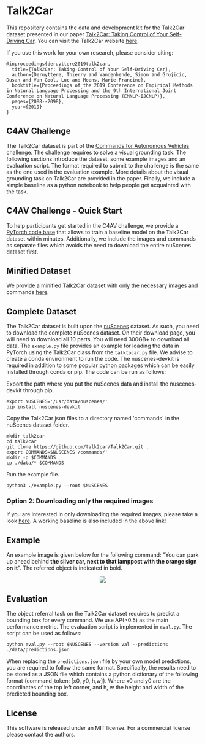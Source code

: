 # Talk2Car

This repository contains the data and development kit for the Talk2Car dataset presented in our paper [Talk2Car: Taking Control of Your Self-Driving Car](https://arxiv.org/pdf/1909.10838).
You can visit the Talk2Car website [here](https://talk2car.github.io). 

If you use this work for your own research, please consider citing:
```
@inproceedings{deruyttere2019talk2car,
  title={Talk2Car: Taking Control of Your Self-Driving Car},
  author={Deruyttere, Thierry and Vandenhende, Simon and Grujicic, Dusan and Van Gool, Luc and Moens, Marie Francine},
  booktitle={Proceedings of the 2019 Conference on Empirical Methods in Natural Language Processing and the 9th International Joint Conference on Natural Language Processing (EMNLP-IJCNLP)},
  pages={2088--2098},
  year={2019}
}
```

## C4AV Challenge

The Talk2Car dataset is part of the [Commands for Autonomous Vehicles](https://www.aicrowd.com/challenges/eccv-2020-commands-4-autonomous-vehicles) challenge. The challenge requires to solve a visual grounding task. The following sections introduce the dataset, some example images and an evaluation script. The format required to submit to the challenge is the same as the one used in the evaluation example. More details about the visual grounding task on Talk2Car are provided in the paper. Finally, we include a simple baseline as a python notebook to help people get acquainted with the task.  

## C4AV Challenge - Quick Start

To help participants get started in the C4AV challenge, we provide a [PyTorch code base](https://github.com/talk2car/Talk2Car/tree/master/c4av_model) that allows to train a baseline model on the Talk2Car dataset within minutes. Additionally, we include the images and commands as separate files which avoids the need to download the entire nuScenes dataset first. 

## Minified Dataset

We provide a minified Talk2Car dataset with only the necessary images and commands [here](https://github.com/talk2car/Talk2Car/tree/master/c4av_model).

## Complete Dataset

The Talk2Car dataset is built upon the [nuScenes](https://www.nuscenes.org/) dataset. As such, you need to download the complete nuScenes dataset. On their download page, you will need to download all 10 parts. You will need 300GB+ to download all data. The `example.py` file provides an example for loading the data in PyTorch using the Talk2Car class from the `talktocar.py` file. We advise to create a conda environment to run the code. The nuscenes-devkit is required in addition to some popular python packages which can be easily installed through conda or pip. The code can be run as follows:

Export the path where you put the nuScenes data and install the nuscenes-devkit through pip.

```
export NUSCENES='/usr/data/nuscenes/'
pip install nuscenes-devkit 
```

Copy the Talk2Car json files to a directory named 'commands' in the nuScenes dataset folder.

```
mkdir talk2car
cd talk2car
git clone https://github.com/talk2car/Talk2Car.git .
export COMMANDS=$NUSCENES'/commands/'
mkdir -p $COMMANDS
cp ./data/* $COMMANDS
```

Run the example file.
```
python3 ./example.py --root $NUSCENES
```

### Option 2: Downloading only the required images

If you are interested in only downloading the required images, please take a look [here](https://github.com/talk2car/Talk2Car/tree/master/c4av_model).
A working baseline is also included in the above link!

## Example
An example image is given below for the following command: "You can park up ahead behind <b>the silver car, next to that lamppost with the orange sign on it</b>". The referred object is indicated in bold.

<p align="center">
	<img src="static/example.png" />
</p>

## Evaluation
The object referral task on the Talk2Car dataset requires to predict a bounding box for every command. We use AP(>0.5) as the main performance metric. The evaluation script is implemented in `eval.py`. The script can be used as follows:

```
python eval.py --root $NUSCENES --version val --predictions ./data/predictions.json
```

When replacing the `predictions.json` file by your own model predictions, you are required to follow the same format. Specifically, the results need to be stored as a JSON file which contains a python dictionary of the following format {command_token: [x0, y0, h,w]}. Where x0 and y0 are the coordinates of the top left corner, and h, w the height and width of the predicted bounding box.  

## License 

This software is released under an MIT license. For a commercial license please contact the authors.




